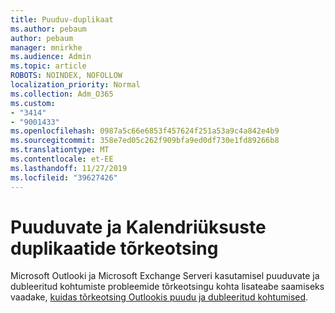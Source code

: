 ```yaml
---
title: Puuduv-duplikaat
ms.author: pebaum
author: pebaum
manager: mnirkhe
ms.audience: Admin
ms.topic: article
ROBOTS: NOINDEX, NOFOLLOW
localization_priority: Normal
ms.collection: Adm_O365
ms.custom:
- "3414"
- "9001433"
ms.openlocfilehash: 0987a5c66e6853f457624f251a53a9c4a842e4b9
ms.sourcegitcommit: 358e7ed05c262f909bfa9ed0df730e1fd89266b8
ms.translationtype: MT
ms.contentlocale: et-EE
ms.lasthandoff: 11/27/2019
ms.locfileid: "39627426"
---
```

# <a name="troubleshooting-missing-and-duplicate-calendar-items"></a>Puuduvate ja Kalendriüksuste duplikaatide tõrkeotsing

Microsoft Outlooki ja Microsoft Exchange Serveri kasutamisel puuduvate ja dubleeritud kohtumiste probleemide tõrkeotsingu kohta lisateabe saamiseks vaadake, [kuidas tõrkeotsing Outlookis puudu ja dubleeritud kohtumised](https://support.microsoft.com/help/890436/how-to-troubleshoot-missing-and-duplicate-appointments-in-outlook).